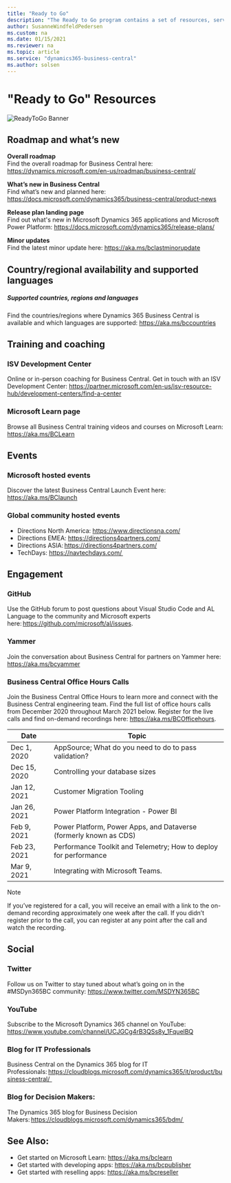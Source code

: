 ```yaml
---
title: "Ready to Go"
description: "The Ready to Go program contains a set of resources, services and tools to support Microsoft Dynamics 365 Business Central."
author: SusanneWindfeldPedersen
ms.custom: na
ms.date: 01/15/2021
ms.reviewer: na
ms.topic: article
ms.service: "dynamics365-business-central"
ms.author: solsen
---
```


# "Ready to Go" Resources

![ReadyToGo Banner](../media/readytogo-banner.png)

## Roadmap and what’s new 

**Overall roadmap**  
Find the overall roadmap for Business Central here: https://dynamics.microsoft.com/en-us/roadmap/business-central/ 

**What’s new in Business Central**  
Find what’s new and planned here: https://docs.microsoft.com/dynamics365/business-central/product-news 

**Release plan landing page**  
Find out what's new in Microsoft Dynamics 365 applications and Microsoft Power Platform: https://docs.microsoft.com/dynamics365/release-plans/ 

**Minor updates**  
Find the latest minor update here: https://aka.ms/bclastminorupdate 


## Country/regional availability and supported languages 
##### Supported countries, regions and languages  
Find the countries/regions where Dynamics 365 Business Central is available and which languages are supported: https://aka.ms/bccountries

## Training and coaching 
### ISV Development Center  
Online or in-person coaching for Business Central. Get in touch with an ISV Development Center: https://partner.microsoft.com/en-us/isv-resource-hub/development-centers/find-a-center  

### Microsoft Learn page 

Browse all Business Central training videos and courses on Microsoft Learn: https://aka.ms/BCLearn 

## Events

### Microsoft hosted events  
Discover the latest Business Central Launch Event here: https://aka.ms/BClaunch   

### Global community hosted events 
- Directions North America: https://www.directionsna.com/
- Directions EMEA: https://directions4partners.com/
- Directions ASIA: https://directions4partners.com/
- TechDays: https://navtechdays.com/  

## Engagement
### GitHub  
Use the GitHub forum to post questions about Visual Studio Code and AL Language to the community and Microsoft experts here: https://github.com/microsoft/al/issues. 

### Yammer  
Join the conversation about Business Central for partners on Yammer here: https://aka.ms/bcyammer  

### Business Central Office Hours Calls  
Join the Business Central Office Hours to learn more and connect with the Business Central engineering team. Find the full list of office hours calls from December 2020 throughout March 2021 below. Register for the live calls and find on-demand recordings here: https://aka.ms/BCOfficehours.

| Date      | Topic |
|--------------|--------------|
|Dec 1, 2020 | AppSource; What do you need to do to pass validation?  |
Dec 15, 2020 | Controlling your database sizes |
|Jan 12, 2021 | Customer Migration Tooling |
Jan 26, 2021 | Power Platform Integration - Power BI |
Feb 9, 2021 | Power Platform, Power Apps, and Dataverse (formerly known as CDS) |
Feb 23, 2021 | Performance Toolkit and Telemetry; How to deploy for performance |
Mar 9, 2021 | Integrating with Microsoft Teams.
 
 > [!NOTE]
  > If you’ve registered for a call, you will receive an email with a link to the on-demand recording approximately one week after the call. If you didn’t register prior to the call, you can register at any point after the call and watch the recording. 

## Social

### Twitter  
Follow us on Twitter to stay tuned about what’s going on in the #MSDyn365BC community: https://www.twitter.com/MSDYN365BC 

### YouTube  
Subscribe to the Microsoft Dynamics 365 channel on YouTube: https://www.youtube.com/channel/UCJGCg4rB3QSs8y_1FquelBQ  

### Blog for IT Professionals  
Business Central on the Dynamics 365 blog for IT Professionals: https://cloudblogs.microsoft.com/dynamics365/it/product/business-central/   
 

### Blog for Decision Makers:  
The Dynamics 365 blog for Business Decision Makers: https://cloudblogs.microsoft.com/dynamics365/bdm/  

## See Also: 
- Get started on Microsoft Learn: https://aka.ms/bclearn 
- Get started with developing apps: https://aka.ms/bcpublisher
- Get started with reselling apps: https://aka.ms/bcreseller  